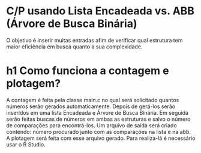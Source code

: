 # C/P usando Lista Encadeada vs. ABB (Árvore de Busca Binária)
O objetivo é inserir muitas entradas afim de verificar qual estrutura tem maior eficiência em busca quanto a sua complexidade. 

# h1 Como funciona a contagem e plotagem?

A contagem é feita pela classe main.c no qual será solicitado quantos números serão gerados automaticamente. Depois de gerá-los serão inseridos em uma lista Encadeada e Árvore de Busca Binária. Em seguida serão feitas buscas de números em ambas as estruturas e salvo o número de comparações para encontrá-los. Um arquivo de saída será criado contendo: número procurado junto com as comparações na lista e na abb. A plotagem será feita com esse arquivo gerado. Para realiza-lá é necessário usar o R Studio.

